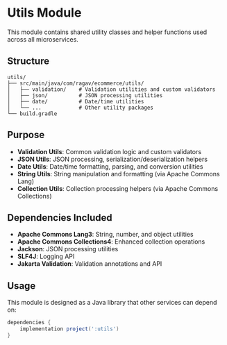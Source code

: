 # Utils Module

This module contains shared utility classes and helper functions used across all microservices.

## Structure

```
utils/
├── src/main/java/com/ragav/ecommerce/utils/
│   ├── validation/    # Validation utilities and custom validators
│   ├── json/          # JSON processing utilities
│   ├── date/          # Date/time utilities
│   └── ...            # Other utility packages
└── build.gradle
```

## Purpose

- **Validation Utils**: Common validation logic and custom validators
- **JSON Utils**: JSON processing, serialization/deserialization helpers
- **Date Utils**: Date/time formatting, parsing, and conversion utilities
- **String Utils**: String manipulation and formatting (via Apache Commons Lang)
- **Collection Utils**: Collection processing helpers (via Apache Commons Collections)

## Dependencies Included

- **Apache Commons Lang3**: String, number, and object utilities
- **Apache Commons Collections4**: Enhanced collection operations
- **Jackson**: JSON processing utilities
- **SLF4J**: Logging API
- **Jakarta Validation**: Validation annotations and API

## Usage

This module is designed as a Java library that other services can depend on:

```gradle
dependencies {
    implementation project(':utils')
}
```